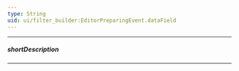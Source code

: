 ```yaml
---
type: String
uid: ui/filter_builder:EditorPreparingEvent.dataField
---
```

---
##### shortDescription
<!-- Description goes here -->

---
<!-- Description goes here -->